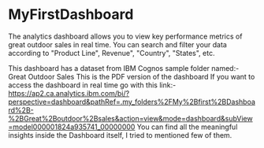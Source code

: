 # MyFirstDashboard
The analytics dashboard allows you to view key performance metrics of great outdoor sales in real time. You can search and filter your data according to "Product Line", Revenue", "Country", "States", etc.

This dashboard has a dataset from IBM Cognos sample folder named:- Great Outdoor Sales
This is the PDF version of the dashboard
If you want to access the dashboard in real time go with this link:- https://ap2.ca.analytics.ibm.com/bi/?perspective=dashboard&pathRef=.my_folders%2FMy%2Bfirst%2BDashboard%2B-%2BGreat%2Boutdoor%2Bsales&action=view&mode=dashboard&subView=model000001824a935741_00000000
You can find all the meaningful insights inside the Dashboard itself, I tried to mentioned few of them.
